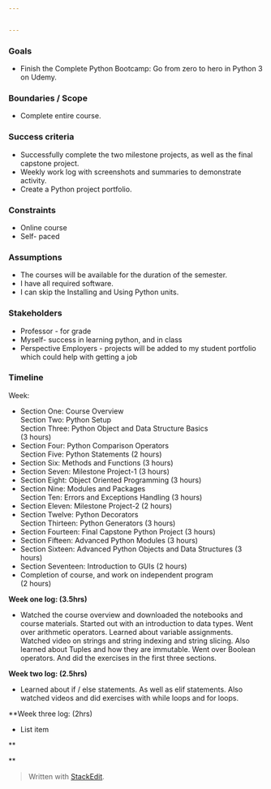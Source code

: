 ```yaml
---


---
```


<h3 id="goals">Goals</h3>
<ul>
<li>Finish the Complete Python Bootcamp: Go from zero to hero in Python 3 on Udemy.</li>
</ul>
<h3 id="boundaries--scope">Boundaries / Scope</h3>
<ul>
<li>Complete entire course.</li>
</ul>
<h3 id="success-criteria">Success criteria</h3>
<ul>
<li>Successfully complete the two milestone projects, as well as the final capstone project.</li>
<li>Weekly work log with screenshots and summaries to demonstrate activity.</li>
<li>Create a Python project portfolio.</li>
</ul>
<h3 id="constraints">Constraints</h3>
<ul>
<li>Online course</li>
<li>Self- paced</li>
</ul>
<h3 id="assumptions">Assumptions</h3>
<ul>
<li>The courses will be available for the duration of the semester.</li>
<li>I have all required software.</li>
<li>I can skip the Installing and Using Python units.</li>
</ul>
<h3 id="stakeholders">Stakeholders</h3>
<ul>
<li>Professor - for grade</li>
<li>Myself- success in learning python, and in class</li>
<li>Perspective Employers - projects will be added to my student portfolio which could help with getting a job</li>
</ul>
<h3 id="timeline">Timeline</h3>
<p>Week:</p>
<ul>
<li>Section One: Course Overview<br>
Section Two: Python Setup<br>
Section Three: Python Object and Data Structure Basics<br>
(3 hours)</li>
<li>Section Four: Python Comparison Operators<br>
Section Five: Python Statements (2 hours)</li>
<li>Section Six: Methods and Functions (3 hours)</li>
<li>Section Seven: Milestone Project-1 (3 hours)</li>
<li>Section Eight: Object Oriented Programming (3 hours)</li>
<li>Section Nine: Modules and Packages<br>
Section Ten: Errors and Exceptions Handling (3 hours)</li>
<li>Section Eleven: Milestone Project-2 (2 hours)</li>
<li>Section Twelve: Python Decorators<br>
Section Thirteen: Python Generators (3 hours)</li>
<li>Section Fourteen: Final Capstone Python Project (3 hours)</li>
<li>Section Fifteen: Advanced Python Modules (3 hours)</li>
<li>Section Sixteen: Advanced Python Objects and Data Structures (3 hours)</li>
<li>Section  Seventeen: Introduction to GUIs (2 hours)</li>
<li>Completion of course, and work on independent program<br>
(2 hours)</li>
</ul>
<p><strong><strong>Week one log: (3.5hrs)</strong></strong></p>
<ul>
<li>Watched the course overview and downloaded the notebooks and course materials. Started out with an introduction to data types. Went over arithmetic operators. Learned about variable assignments. Watched video on strings and string indexing and string slicing. Also learned about Tuples and how they are immutable. Went over Boolean operators. And did the exercises in the first three sections.</li>
</ul>
<p><strong>Week two log: (2.5hrs)</strong></p>
<ul>
<li>Learned about if / else statements. As well as elif statements. Also watched videos and did exercises with while loops and for loops.</li>
</ul>
<p>**Week three log: (2hrs)</p>
<ul>
<li>List item</li>
</ul>
<p>**</p>
<p>**</p>
<blockquote>
<p>Written with <a href="https://stackedit.io/">StackEdit</a>.</p>
</blockquote>

